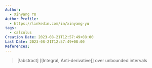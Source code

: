 ```yaml
---
Author:
  - Xinyang YU
Author Profile:
  - https://linkedin.com/in/xinyang-yu
tags:
  - calculus
Creation Date: 2023-08-21T12:57:49+08:00
Last Date: 2023-08-21T12:57:49+08:00
References:
---
```

>[!abstract] [[Integral, Anti-derivative]] over unbounded intervals